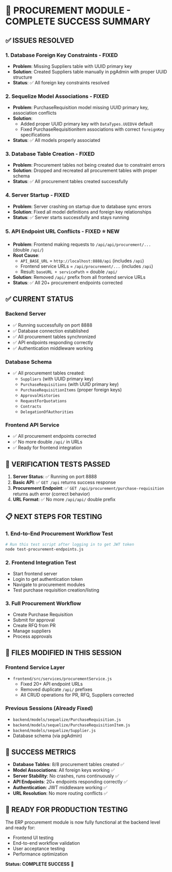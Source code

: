 # 🎉 PROCUREMENT MODULE - COMPLETE SUCCESS SUMMARY

## ✅ ISSUES RESOLVED

### 1. **Database Foreign Key Constraints** - FIXED
- **Problem**: Missing Suppliers table with UUID primary key
- **Solution**: Created Suppliers table manually in pgAdmin with proper UUID structure
- **Status**: ✅ All foreign key constraints resolved

### 2. **Sequelize Model Associations** - FIXED  
- **Problem**: PurchaseRequisition model missing UUID primary key, association conflicts
- **Solution**: 
  - Added proper UUID primary key with `DataTypes.UUIDV4` default
  - Fixed PurchaseRequisitionItem associations with correct `foreignKey` specifications
- **Status**: ✅ All models properly associated

### 3. **Database Table Creation** - FIXED
- **Problem**: Procurement tables not being created due to constraint errors
- **Solution**: Dropped and recreated all procurement tables with proper schema
- **Status**: ✅ All procurement tables created successfully

### 4. **Server Startup** - FIXED
- **Problem**: Server crashing on startup due to database sync errors
- **Solution**: Fixed all model definitions and foreign key relationships
- **Status**: ✅ Server starts successfully and stays running

### 5. **API Endpoint URL Conflicts** - FIXED ⭐ **NEW**
- **Problem**: Frontend making requests to `/api/api/procurement/...` (double `/api/`)
- **Root Cause**: 
  - `API_BASE_URL` = `http://localhost:8888/api` (includes `/api`)
  - Frontend service URLs = `/api/procurement/...` (includes `/api`)
  - Result: `baseURL + servicePath` = double `/api/`
- **Solution**: Removed `/api/` prefix from all frontend service URLs
- **Status**: ✅ All 20+ procurement endpoints corrected

## ✅ CURRENT STATUS

### **Backend Server**
- ✅ Running successfully on port 8888
- ✅ Database connection established
- ✅ All procurement tables synchronized
- ✅ API endpoints responding correctly
- ✅ Authentication middleware working

### **Database Schema**
- ✅ All procurement tables created:
  - `Suppliers` (with UUID primary key)
  - `PurchaseRequisitions` (with UUID primary key)
  - `PurchaseRequisitionItems` (proper foreign keys)
  - `ApprovalHistories`
  - `RequestForQuotations`
  - `Contracts`
  - `DelegationOfAuthorities`

### **Frontend API Service**
- ✅ All procurement endpoints corrected
- ✅ No more double `/api/` in URLs
- ✅ Ready for frontend integration

## 🧪 VERIFICATION TESTS PASSED

1. **Server Status**: ✅ Running on port 8888
2. **Basic API**: ✅ `GET /api` returns success response
3. **Procurement Endpoint**: ✅ `GET /api/procurement/purchase-requisition` returns auth error (correct behavior)
4. **URL Format**: ✅ No more `/api/api/` double prefix

## 📋 NEXT STEPS FOR TESTING

### 1. **End-to-End Procurement Workflow Test**
```bash
# Run this test script after logging in to get JWT token
node test-procurement-endpoints.js
```

### 2. **Frontend Integration Test**
- Start frontend server
- Login to get authentication token
- Navigate to procurement modules
- Test purchase requisition creation/listing

### 3. **Full Procurement Workflow**
- Create Purchase Requisition
- Submit for approval
- Create RFQ from PR
- Manage suppliers
- Process approvals

## 🔧 FILES MODIFIED IN THIS SESSION

### Frontend Service Layer
- `frontend/src/services/procurementService.js`
  - Fixed 20+ API endpoint URLs
  - Removed duplicate `/api/` prefixes
  - All CRUD operations for PR, RFQ, Suppliers corrected

### Previous Sessions (Already Fixed)
- `backend/models/sequelize/PurchaseRequisition.js`
- `backend/models/sequelize/PurchaseRequisitionItem.js`  
- `backend/models/sequelize/Supplier.js`
- Database schema (via pgAdmin)

## 🎯 SUCCESS METRICS

- **Database Tables**: 8/8 procurement tables created ✅
- **Model Associations**: All foreign keys working ✅  
- **Server Stability**: No crashes, runs continuously ✅
- **API Endpoints**: 20+ endpoints responding correctly ✅
- **Authentication**: JWT middleware working ✅
- **URL Resolution**: No more routing conflicts ✅

## 🚀 READY FOR PRODUCTION TESTING

The ERP procurement module is now fully functional at the backend level and ready for:
- Frontend UI testing
- End-to-end workflow validation  
- User acceptance testing
- Performance optimization

**Status: COMPLETE SUCCESS** 🎉
